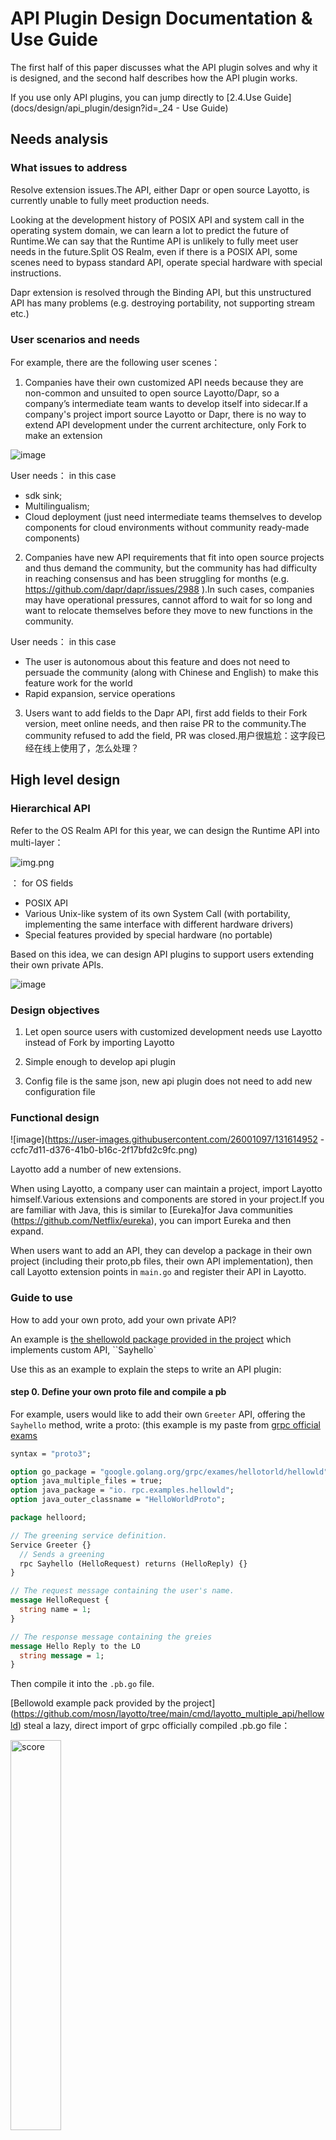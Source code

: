 # API Plugin Design Documentation & Use Guide

The first half of this paper discusses what the API plugin solves and why it is designed, and the second half describes how the API plugin works.

If you use only API plugins, you can jump directly to [2.4.Use Guide](docs/design/api_plugin/design?id=_24 - Use Guide)

## Needs analysis

### What issues to address

Resolve extension issues.The API, either Dapr or open source Layotto, is currently unable to fully meet production needs.

Looking at the development history of POSIX API and system call in the operating system domain, we can learn a lot to predict the future of Runtime.We can say that the Runtime API is unlikely to fully meet user needs in the future.Split OS Realm, even if there is a POSIX API, some scenes need to bypass standard
API, operate special hardware with special instructions.

Dapr extension is resolved through the Binding API, but this unstructured API has many problems (e.g. destroying portability, not supporting stream etc.)

### User scenarios and needs

For example, there are the following user scenes：

1. Companies have their own customized API needs because they are non-common and unsuited to open source Layotto/Dapr, so a company’s intermediate team wants to develop itself into sidecar.If a company's project import source Layotto or Dapr, there is no way to extend API development under the current architecture, only Fork
   to make an extension

![image](https://user-images.githubusercontent.com/26001097/131614836-60d797c8-b80b-4018-ad43-c2b874d35660.png)

User needs： in this case

- sdk sink;
- Multilingualism;
- Cloud deployment (just need intermediate teams themselves to develop components for cloud environments without community ready-made components)

2. Companies have new API requirements that fit into open source projects and thus demand the community, but the community has had difficulty in reaching consensus and has been struggling for months (e.g. https://github.com/dapr/dapr/issues/2988
   ).In such cases, companies may have operational pressures, cannot afford to wait for so long and want to relocate themselves before they move to new functions in the community.

User needs： in this case

- The user is autonomous about this feature and does not need to persuade the community (along with Chinese and English) to make this feature work for the world
- Rapid expansion, service operations

3. Users want to add fields to the Dapr API, first add fields to their Fork version, meet online needs, and then raise PR to the community.The community refused to add the field, PR was closed.用户很尴尬：这字段已经在线上使用了，怎么处理？

## High level design

### Hierarchical API

Refer to the OS Realm API for this year, we can design the Runtime API into multi-layer：

![img.png](https://gw.alipaayobjects.com/mdn/rms_5891a1/afts/img/A*bWnHR7yhiF4AAAAAAAAAAAAAAAAAAAARQAQ)

： for OS fields

- POSIX API
- Various Unix-like system of its own System Call (with portability, implementing the same interface with different hardware drivers)
- Special features provided by special hardware (no portable)

Based on this idea, we can design API plugins to support users extending their own private APIs.

![image](https://user-images.githubusercontent.com/26001097/131614802-c6f6a556-4e8b-4fee-b899-275a80e00eb6.png)

### Design objectives

1. Let open source users with customized development needs use Layotto instead of Fork by importing Layotto

2. Simple enough to develop api plugin

3. Config file is the same json, new api plugin does not need to add new configuration file

### Functional design

![image](https://user-images.githubusercontent.com/26001097/131614952 - ccfc7d11-d376-41b0-b16c-2f17bfd2c9fc.png)

Layotto add a number of new extensions.

When using Layotto, a company user can maintain a project, import Layotto himself.Various extensions and components are stored in your project.If you are familiar with Java, this is similar to [Eureka]for Java communities (https://github.com/Netflix/eureka), you can
import Eureka and then expand.

When users want to add an API, they can develop a package in their own project (including their proto,pb files, their own API implementation), then call Layotto extension points in `main.go` and register their API in Layotto.

### Guide to use

How to add your own proto, add your own private API?

An example is [the shellowold package provided in the project](https://github.com/mosn/layotto/tree/main/cmd/layotto_multiple_api/helloworld) which implements custom API, \`\`Sayhello\`

Use this as an example to explain the steps to write an API plugin:

#### step 0. Define your own proto file and compile a pb

For example, users would like to add their own `Greeter` API, offering the `Sayhello` method, write a proto:
(this example is my paste from [grpc official exams](https://github.com/grpc/grpc-go/blob/master/examples/helloworld/helloworld/helloworld.proto)

```protobuf
syntax = "proto3";

option go_package = "google.golang.org/grpc/exames/hellotorld/hellowld";
option java_multiple_files = true;
option java_package = "io. rpc.examples.hellowld";
option java_outer_classname = "HelloWorldProto";

package helloord;

// The greening service definition.
Service Greeter {}
  // Sends a greening
  rpc Sayhello (HelloRequest) returns (HelloReply) {}
}

// The request message containing the user's name.
message HelloRequest {
  string name = 1;
}

// The response message containing the greies
message Hello Reply to the LO
  string message = 1;
}
```

Then compile it into the `.pb.go` file.

[Bellowold example pack provided by the project] (https://github.com/mosn/layotto/tree/main/cmd/layotto_multiple_api/hellowld) steal a lazy, direct import of grpc officially compiled .pb.go
file：

<img src="https://gw.alipayobjects.com/mdn/rms_5891a1/afts/img/A*9VnARJimj90AAAAAAAAAAAAAARQnAQ" width="40%" height="40%" alt="score" align="center" />

#### step 1. Write implementation for the API just defined

The protoc compiler will help you compile the interface `hellotorld.GreeterServer`, based on proto file, but the interface needs to be translated by itself.

For example, the `server` we wrote in the example implements `helloworl.GreeterServer` interface, with `Sayhello` method:

```go
//server is used to implement elllowld.GreeterServer.
type server struct LO
	appId strating
	// custom-components which implement the `HelloWorld` interface
	name2component map[string]component. World
	// LockStore components. They are not used in this demo, we put them here as a demo.
	name2LockStore map[string]block. ockStore
	pb.UnimplementedGreeterServer
}

// Sayhello implements hellowd. reeterServer.Sayhello
func (s *server) SayHello(ctx context.Context, in *pb.HelloRequest) (*pb.HelloReply, error) 6
	if _, ok := s.name2component[componentName]; !ok $6
		return &pb. elloReply{Message: "We don't want to talk with you!"}, nil
	}
	message, err := s.name2component[componentName]. ayHello(in.GetName()
	if err != nil {
		return nil, err
	}
	return &pb.HelloReply{Message: message}, nil
}
```

#### Step 2. Implement [`GrpcAPI` interface](https://github.com/mosn/layotto/blob/main/pkg/grpc/grpc_api.go), manage the life cycle of API plugins

Now that you have your own API implementation, you need to register it on Layotto next step.

> **Rememberly**：How to register the API on the original grpc server?
>
> Just write this line of code：
>
> pb.RegisterGreeterServer (s, &server{})

To register your API on Layotto,：

- Implementing [`GrpcAPI` interface](https://github.com/mosn/layotto/blob/main/pkg/grpc/grpc_api.go), implementing some lifecycle hooks

This GrpcAPI manages your API lifecycle and provides various life cycle hooks.There are currently Init and Register in the current lifecycle hook.

```go
// GrpcAPI is the interface of API plugin. It has lifecycle related methods
type GrpcAPI interface of the APIs
    // init this API before binding it to the grpc server.
    // For example, you can call the app to every their subscriptions.
    Init (conn *grpc. lientConn) error
    
    // Bind this API to the grpc server
    Register(s *grpc. erver, registeredServer mgrp.RegisteredServer) (mgrpc.RegisteredServer, error)
}
```

- Performs the corresponding constructor `NewGrpcAPI` to create your `GrpcAPI`.

```go
// NewGrpcAPI is the constructor of GpcAPI
type NewGrpcAPI func (applicationContext *ApplicationContext) GrpcAPI
```

`*ApplicationContext` is defined as：

```go
// ApplicationContext contains all you need to construct your GrpcAPI, such as all the components.
// For example, your `SuperState` GrpcAPI can hold the `StateStores` components and use them to implement your own `Super State API` logic.
type ApplicationContext struct {
    AppId                 string
    Hellos                map[string]hello.HelloService
    ConfigStores          map[string]configstores.Store
    Rpcs                  map[string]rpc.Invoker
    PubSubs               map[string]pubsub.PubSub
    StateStores           map[string]state.Store
    Files                 map[string]file.File
    LockStores            map[string]lock.LockStore
    Sequencers            map[string]sequencer.Store
    SendToOutputBindingFn func(name string, req *bindings.InvokeRequest) (*bindings.InvokeResponse, error)
    SecretStores          map[string]secretstores.SecretStore
    CustomComponent       map[string]map[string]custom.Component
}
```

##### What is the interpretation of：`CustomComponent`?

is "Custom components".

Component in Layotto is divided into prime mill：

- Preset Component

e.g. `pubsub` components, like `state` component

- Custom Component

Allows you to expand your own components, such as the `HelloWorld` component in the example below.

##### How does：configure a custom component?

See[自定义组件的配置文档](docs/component_species/custom/common)

##### View Example

Look at a specific example, in [helloowold exams](https://github.com/mosn/layotto/blob/main/cmd/layotto_multiple_api/helloworld/grpc_api.go), `*server` implements `Init`
and `Register`:

```go
func (s *server) Init (conn *rawGRPC.ClientConn) error {
	return nil
}

func (s *server) Register(grpcServer *rawGRPC.Server, registeredServer mgrpc. egisteredServer) (mgrpc.RegisteredServer, error) um
	pb.RegisterGreeterServer (GrpcServer, s)
	return registeredServer, nil
}
```

There is also a construction:

```go
func NewHelloWorldAPI(ac *grpc_api.ApplicationContext) grpc.GrpcAPI
	// 1. convert custom-components components
	name2component := make(map[string]component. elloWorld)
	if len(ac.CustomComponent) != 0 56
		/we only care about those components of type "helloowl"
		name2comp, ok := ac. customomComponent[kind]
		if ok & len (name2comp) > 0 F6
			for name, ::= range name2comp LO
				// convert them using type assortion
				comp, ok := v. component.HelloWorld)
				if !ok
					errMsg := fmt. printf("customom component %s does not implement HelloWorld interface", name)
					log.DefaultLogger. rorf(errMsg)
				}
				name2component[name] = comp
			}
		}
	}
	/ 2. Construct your API implementation
	return &server
		appId: ac. ppId,
		// Your API plugins in can store and use all the components.
		// For example, this demand set all the LockStore components here.
		name2LockStore: ac.LockStories,
		// Customers components of type "helloorl"
		name2component: name2component,
	}
}
```

##### Explain：these callbacks, constructions?

Look at this example, you might ask：these callbacks, constructions and calls?

The hook above is used to customize the start logic for the user extension.Layotto reverses the above life-cycle hooks and constructions during startup.Call order roughly：

`Layotto initialize all components` ---> Call `NewGrpcAPI` constructor ---> `GrpcAPI.Init` ---> ``Layotto create grpc server` --->``GrpcAPI.Register\`\`

Graph below：

<img src="https://gw.alipayobjects.com/mdn/rms_5891a1/afts/img/A*7_NyQL-FjigAAAAAAAAAAAAAARQnAQ" width="40%" height="40%" alt="score" align="center" />

#### step 3. Sign up your own API into Layotto

After achieving your private API
following the above steps, you can [register it in your main main in Layotto](https://github.com/mosn/layotto/blob/5234a80cdc97798162d03546eb8e0ee163c0ad60/cmd/layotto_multiple_api/main.go#L203):

```go

func NewRuntimeGrpcServer (data json.RawMessage, options..grpc.ServerOption) (mgrpc. egisteredServer, error) LO
	// ......
	
    /3. run
    server, err := rt. un(
        runtime.WithGrpcOptions(opts... ,
        // register your GrpcAPI here
        runtime. ithGrpcAPI(
            // default GrpcAPI
            default_api. ewGrpcAPI,
            // a demo to show how to register your own GrpcAPI
            helloord_api. ewHelloWorldAPI,
        ),
        // Hello
        runtime. ithHelloFactory (
            hello.NewHelloFactory ("hellotorld", hellold. ewHelloWorld),
        ),
    // ...
```

We recommend that users customize main functions and customize startup processes in their own projects.

Specifically, you can paste the main copy of Layotto into your project, modify it as necessary, and remove something that is not available (e.g. in a distribution lock component that is not etcd, you can remove it from your main name)

#### Step 4. Compile Run Layotto

Ready to start Layotto.

Example hellowd：

```shell
cd ${project_path}/cmd/layotto_multiple_api
go build -o layotto
# run it
./layotto start -c ../../configs/config_standalone.json
```

During Layotto launch, each registered API lifecycle method (Init, Register) will be callback to each registered API

Once startup, your API will offer grpc services externally
